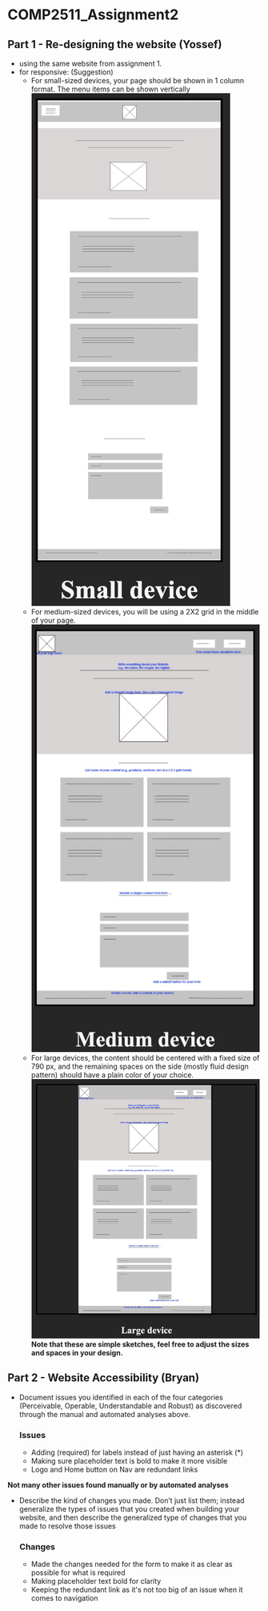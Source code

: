 # COMP2511_Assignment2

## Part 1 - Re-designing the website (Yossef)

- using the same website from assignment 1.
- for responsive: (Suggestion)
  - For small-sized devices, your page should be shown in 1 column format. The menu items can be shown vertically
    ![Small device template](/images/A2_small_device.jpg)
  - For medium-sized devices, you will be using a 2X2 grid in the middle of your page.
    ![Medium device template](/images/A2_medium_device.jpg)
  - For large devices, the content should be centered with a fixed size of 790 px, and the remaining spaces on the side (mostly fluid design pattern) should have a plain color of your choice.
    ![Large device template](/images/A2_large_device.jpg)
    **Note that these are simple sketches, feel free to adjust the sizes and spaces in your design.**

## Part 2 - Website Accessibility (Bryan)

- Document issues you identified in each of the four categories (Perceivable, Operable, Understandable and Robust) as discovered through the manual and automated analyses above.

  ### Issues

  - Adding (required) for labels instead of just having an asterisk (\*)
  - Making sure placeholder text is bold to make it more visible
  - Logo and Home button on Nav are redundant links

**Not many other issues found manually or by automated analyses**

- Describe the kind of changes you made. Don’t just list them; instead generalize the types of issues that you created when building your website, and then describe the generalized type of changes that you made to resolve those issues

  ### Changes

  - Made the changes needed for the form to make it as clear as possible for what is required
  - Making placeholder text bold for clarity
  - Keeping the redundant link as it's not too big of an issue when it comes to navigation
